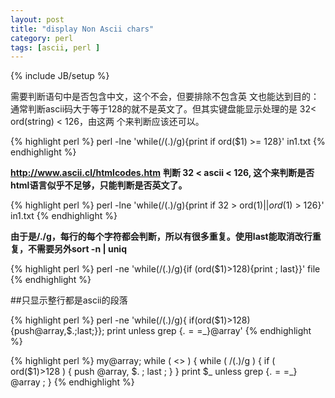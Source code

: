 ```yaml
---
layout: post
title: "display Non Ascii chars"
category: perl
tags: [ascii, perl ]
---
```

{% include JB/setup %}

需要判断语句中是否包含中文，这个不会，但要排除不包含英
文也能达到目的：
通常判断ascii码大于等于128的就不是英文了。但其实键盘能显示处理的是 32< ord(string) < 126，由这两
个来判断应该还可以。

{% highlight perl %}
perl -lne 'while(/(.)/g){print  if ord($1) >= 128}' in1.txt 
{% endhighlight %}

**http://www.ascii.cl/htmlcodes.htm**
**判断 32 < ascii < 126, 这个来判断是否html语言似乎不足够，只能判断是否英文了。**

{% highlight perl %}
perl -lne 'while(/(.)/g){print  if 32 > ord($1) || ord($1) > 126}' in1.txt
{% endhighlight %}

**由于是/./g，每行的每个字符都会判断，所以有很多重复。使用last能取消改行重复，不需要另外sort -n | uniq**

{% highlight perl %}
perl -ne 'while(/(.)/g){if (ord($1)>128){print ; last}}' file
{% endhighlight %}

##只显示整行都是ascii的段落

{% highlight perl %}
perl -ne 'while(/(.)/g){ if(ord($1)>128){push@array,$.;last;}}; print unless grep {$.==$_}@array'
{% endhighlight %}

{% highlight perl %}
my@array;
while ( <> ) {
    while ( /(.)/g ) {
        if ( ord($1)>128 ) {
            push @array, $. ;
            last ;
        }
    }
    print $_ unless grep {$.==$_} @array ;
}
{% endhighlight %}

